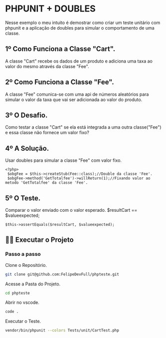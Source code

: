 # PHPUNIT + DOUBLES

Nesse exemplo o meu intuito é demostrar como criar um teste unitário com phpunit e a aplicação de doubles
para simular o comportamento de uma classe.

## 1º Como Funciona a Classe "Cart".
A classe "Cart" recebe os dados de um produto e adiciona uma taxa ao valor do mesmo 
através da classe "Fee". 

## 2º Como Funciona a Classe "Fee".
A classe "Fee" comunica-se com uma api de números aleatórios para simular o valor da taxa 
que vai ser adicionada ao valor do produto.

## 3º O Desafio.
Como testar a classe "Cart" se ela está integrada a uma outra classe("Fee") e essa 
classe não fornece um valor fixo?

## 4º A Solução.
Usar doubles para simular a classe "Fee" com valor fixo.
```
<?php>
 $obgFee = $this->createStub(Fee::class);//Double da classe 'Fee'.
 $obgFee->method('GetTotalfee')->willReturn(1);//Fixando valor ao metodo 'GetTotalfee' da classe 'Fee'.  
```
## 5º O Teste.
Comparar o valor enviado com o valor esperado.
$resultCart == $valueexpected;
```
$this->assertEquals($resultCart, $valueexpected);
```


## 👨‍💻 Executar o Projeto

### Passo a passo
Clone o Repositório.
```sh
git clone git@github.com:FelipeDevFull/phpteste.git
```
Acesse a Pasta do Projeto.
```sh
cd phpteste
```

Abrir no vscode.
```sh
code .
```
Executar o Teste.
```sh
vendor/bin/phpunit --colors Tests/unit/CartTest.php
```